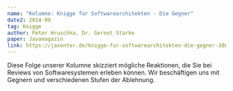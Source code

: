 ```yaml
---
name: "Kolumne: Knigge für Softwarearchitekten - Die Gegner"
date2: 2014-09
tag: Knigge
author: Peter Hruschka, Dr. Gernot Starke
paper: Javamagazin
link: https://jaxenter.de/knigge-fur-softwarearchitekten-die-gegner-386
---
```

Diese Folge unserer Kolumne skizziert mögliche Reaktionen, die Sie bei Reviews von Softwaresystemen erleben
können. Wir beschäftigen uns mit Gegnern und verschiedenen Stufen der Ablehnung.